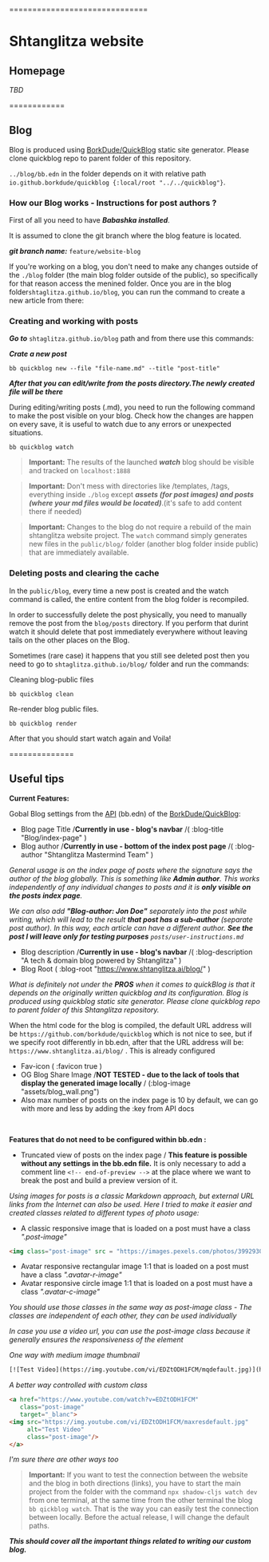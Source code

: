 
==============================
# Shtanglitza website

## Homepage 

*TBD*

============

## Blog

Blog is produced using [BorkDude/QuickBlog](https://github.com/borkdude/quickblog) static site generator. Please clone quickblog repo to parent folder of this repository.


```../blog/bb.edn``` in the folder depends on it with relative path ` io.github.borkdude/quickblog {:local/root "../../quickblog"}`. 

### How our Blog works - Instructions for post authors ?

First of all you need to have ***Babashka installed***.

It is assumed to clone the git branch where the blog feature is located.

***git branch name:*** `feature/website-blog`

If you're working on a blog, you don't need to make any changes outside of the `./blog` folder (the main blog folder outside of the public), so specifically for that reason access the menined folder.
Once you are in the blog folder`shtaglitza.github.io/blog`, you can run the command to create a new article from there:

### Creating and working with posts

***Go to*** `shtaglitza.github.io/blog` path and from there use this commands:

***Crate a new post***

```babashka 
bb quickblog new --file "file-name.md" --title "post-title"
```
***After that you can edit/write from the posts directory.The newly created file will be there***

During editing/writing posts (.md), you need to run the following command to make the post visible on your blog. Check how the changes are happen on every save, it is useful to watch due to any errors or unexpected situations.

```babashka
bb quickblog watch
```
> **Important:** The results of the launched ***watch*** blog should be visible and tracked on `localhost:1888`

> **Important:** Don't mess with directories like /templates, /tags, everything inside `./blog` except ***assets (for post images) and posts (where your md files would be located)***.(it's safe to add content there if needed)

> **Important:** Changes to the blog do not require a rebuild of the main shtanglitza website project. The `watch` command simply generates new files in the `public/blog/` folder (another blog folder inside public) that are immediately available.

### Deleting posts and clearing the cache

In the `public/blog`, every time a new post is created and the watch command is called, the entire content from the blog folder is recompiled.

In order to successfully delete the post physically, you need to manually remove the post from the `blog/posts` directory. If you perform that durint watch it should delete that post immediately everywhere without leaving tails on the other places on the Blog.

Sometimes (rare case) it happens that you still see deleted post then you need to go to `shtaglitza.github.io/blog/` folder and run the commands:

Cleaning blog-public files
```babashka 
bb quickblog clean 
```
Re-render blog public files.
```babashka
bb quickblog render 
```
After that you should start watch again and Voila! 

==============

## Useful tips 

**Current Features:**

Gobal Blog settings from the [API](https://github.com/borkdude/quickblog/blob/main/src/quickblog/api.clj) (bb.edn) of the [BorkDude/QuickBlog](https://github.com/borkdude/quickblog):

- Blog page Title /**Currently in use - blog's navbar** /( :blog-title "Blog/index-page" )
- Blog author /**Currently in use - bottom of the index post page** /( :blog-author "Shtanglitza Mastermind Team" )
 
 <em>General usage is on the index page of posts where the signature says the author of the blog globally. This is something like **Admin author**. This works independently of any individual changes to posts and it is **only visible on the posts index page**. 

We can also add **"Blog-author: Jon Doe"** separately into the post while writing, which will lead to the result **that post has a sub-author** (separate post author).
In this way, each article can have a different author.
***See the post I will leave only for testing purposes*** `posts/user-instructions.md`
</em>

- Blog description  /**Currently in use - blog's navbar** /( :blog-description "A tech & domain blog powered by Shtanglitza" )
- Blog Root ( :blog-root "https://www.shtanglitza.ai/blog/"  ) 

<em> What is definitely not under the **PROS** when it comes to quickBlog is that it depends on the originally written quickblog and its configuration. Blog is produced using quickblog static site generator. Please clone quickblog repo to parent folder of this Shtanglitza repository.</em>


When the html code for the blog is compiled, the default URL address will be `https://github.com/borkdude/quickblog` which is not nice to see, but if we specify root differently in bb.edn, after that the URL address will be: `https://www.shtanglitza.ai/blog/` . This is already configured

- Fav-icon ( :favicon true )
- OG Blog Share Image /**NOT TESTED - due to the lack of tools that display the generated image locally** / (:blog-image "assets/blog_wall.png")
- Also max number of posts on the index page is 10 by default, we can go with more and less by adding the :key from API docs
<br />

**Features that do not need to be configured within bb.edn :**

- Truncated view of posts on the index page / **This feature is possible without any settings in the bb.edn file.** It is only necessary to add a comment line `<!-- end-of-preview -->` at the place where we want to break the post and build a preview version of it.

<em>Using images for posts is a classic Markdown approach, but external URL links from the Internet can also be used. Here I tried to make it easier and created classes related to different types of photo usage:</em>

- A classic responsive image that is loaded on a post must have a class <em> ".post-image" </em>

```html
<img class="post-image" src = "https://images.pexels.com/photos/3992930/pexels-photo-3992930.jpeg?auto=compress&cs=tinysrgb&w=1260&h=750&dpr=2">
```

- Avatar responsive rectangular image 1:1 that is loaded on a post must have a class <em> ".avatar-r-image" </em>
- Avatar responsive circle image 1:1 that is loaded on a post must have a class <em> ".avatar-c-image" </em>

*You should use those classes in the same way as post-image class - The classes are independent of each other, they can be used individually*


*In case you use a video url, you can use the post-image class because it generally ensures the responsiveness of the element*

*One way with medium image thumbnail*
```html
[![Test Video](https://img.youtube.com/vi/EDZtODH1FCM/mqdefault.jpg)](https://www.youtube.com/watch?v=EDZtODH1FCM)
```

*A better way controlled with custom class*

```html
<a href="https://www.youtube.com/watch?v=EDZtODH1FCM"
   class="post-image"
   target="_blanc">
<img src="https://img.youtube.com/vi/EDZtODH1FCM/maxresdefault.jpg" 
     alt="Test Video" 
     class="post-image"/>
</a>
```
*I'm sure there are other ways too*

> **Important:** If you want to test the connection between the website and the blog in both directions (links), you have to start the main project from the folder with the command `npx shadow-cljs watch dev` from one terminal, at the same time from the other terminal the blog `bb qickblog watch`.
That is the way you can easily test the connection between locally. Before the actual release, I will change the default paths.

 ***This should cover all the important things related to writing our custom blog.***












